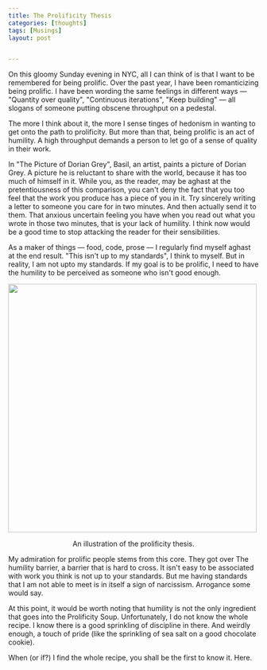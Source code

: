 ```yaml
---
title: The Prolificity Thesis
categories: [thoughts]
tags: [Musings]
layout: post


---
```


On this gloomy Sunday evening in NYC, all I can think of is that I want to be remembered for being prolific. Over the past year, I have been romanticizing being prolific. I have been wording the same feelings in different ways — "Quantity over quality", "Continuous iterations", "Keep building" — all slogans of someone putting obscene throughput on a pedestal.

The more I think about it, the more I sense tinges of hedonism in wanting to get onto the path to prolificity. But more than that, being prolific is an act of humility. A high throughput demands a person to let go of a sense of quality in their work.

In "The Picture of Dorian Grey", Basil, an artist, paints a picture of Dorian Grey. A picture he is reluctant to share with the world, because it has too much of himself in it. While you, as the reader, may be aghast at the pretentiousness of this comparison, you can't deny the fact that you too feel that the work you produce has a piece of you in it. Try sincerely writing a letter to someone you care for in two minutes. And then actually send it to them. That anxious uncertain feeling you have when you read out what you wrote in those two minutes, that is your lack of humility. I think now would be a good time to stop attacking the reader for their sensibilities.

As a maker of things — food, code, prose — I regularly find myself aghast at the end result. "This isn't up to my standards", I think to myself. But in reality, I am not upto my standards. If my goal is to be prolific, I need to have the humility to be perceived as someone who isn't good enough.

<img src="https://i.imgur.com/eqmRUVV.png" height="500">
<p style="text-align:center"> An illustration of the prolificity thesis. </p>


My admiration for prolific people stems from this core. They got over The humility barrier, a barrier that is hard to cross. It isn't easy to be associated with work you think is not up to your standards. But me having standards that I am not able to meet is in itself a sign of narcissism. Arrogance some would say.

At this point, it would be worth noting that humility is not the only ingredient that goes into the Prolificity Soup. Unfortunately, I do not know the whole recipe. I know there is a good sprinkling of discipline in there. And weirdly enough, a touch of pride (like the sprinkling of sea salt on a good chocolate cookie).

When (or if?) I find the whole recipe, you shall be the first to know it. Here.




